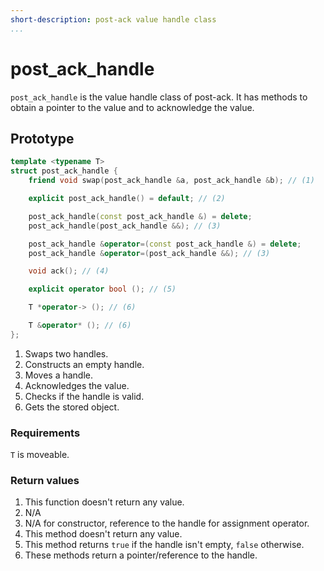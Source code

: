 ```yaml
---
short-description: post-ack value handle class
...
```


# post_ack_handle

`post_ack_handle` is the value handle class of post-ack. It has methods to obtain
a pointer to the value and to acknowledge the value.

## Prototype

```cpp
template <typename T>
struct post_ack_handle {
	friend void swap(post_ack_handle &a, post_ack_handle &b); // (1)

	explicit post_ack_handle() = default; // (2)

	post_ack_handle(const post_ack_handle &) = delete;
	post_ack_handle(post_ack_handle &&); // (3)

	post_ack_handle &operator=(const post_ack_handle &) = delete;
	post_ack_handle &operator=(post_ack_handle &&); // (3)

	void ack(); // (4)

	explicit operator bool (); // (5)

	T *operator-> (); // (6)

	T &operator* (); // (6)
};
```

1. Swaps two handles.
2. Constructs an empty handle.
3. Moves a handle.
4. Acknowledges the value.
5. Checks if the handle is valid.
6. Gets the stored object.

### Requirements

`T` is moveable.

### Return values

1. This function doesn't return any value.
2. N/A
3. N/A for constructor, reference to the handle for assignment operator.
4. This method doesn't return any value.
5. This method returns `true` if the handle isn't empty, `false` otherwise.
6. These methods return a pointer/reference to the handle.
